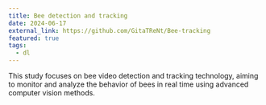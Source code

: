 ```yaml
---
title: Bee detection and tracking
date: 2024-06-17
external_link: https://github.com/GitaTReNt/Bee-tracking
featured: true
tags:
  - dl
---
```


 This study focuses on bee video detection and tracking technology, aiming to monitor and analyze the behavior of bees in real time using advanced computer vision methods.

<!--more-->

